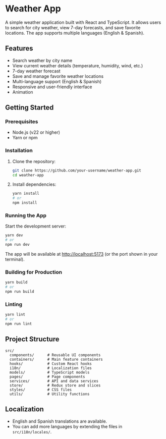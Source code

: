 # Weather App

A simple weather application built with React and TypeScript. It allows users to search for city weather, view 7-day forecasts, and save favorite locations. The app supports multiple languages (English & Spanish).

## Features

- Search weather by city name
- View current weather details (temperature, humidity, wind, etc.)
- 7-day weather forecast
- Save and manage favorite weather locations
- Multi-language support (English & Spanish)
- Responsive and user-friendly interface
- Animation

## Getting Started

### Prerequisites

- Node.js (v22 or higher)
- Yarn or npm

### Installation

1. Clone the repository:

   ```bash
   git clone https://github.com/your-username/weather-app.git
   cd weather-app
   ```

2. Install dependencies:
   ```bash
   yarn install
   # or
   npm install
   ```

### Running the App

Start the development server:

```bash
yarn dev
# or
npm run dev
```

The app will be available at [http://localhost:5173](http://localhost:5173) (or the port shown in your terminal).

### Building for Production

```bash
yarn build
# or
npm run build
```

### Linting

```bash
yarn lint
# or
npm run lint
```

## Project Structure

```
src/
  components/      # Reusable UI components
  containers/      # Main feature containers
  hooks/           # Custom React hooks
  i18n/            # Localization files
  models/          # TypeScript models
  pages/           # Page components
  services/        # API and data services
  store/           # Redux store and slices
  styles/          # CSS files
  utils/           # Utility functions
```

## Localization

- English and Spanish translations are available.
- You can add more languages by extending the files in `src/i18n/locales/`.
